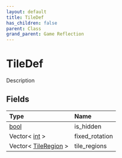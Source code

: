 ```yaml
---
layout: default
title: TileDef
has_children: false
parent: Class
grand_parent: Game Reflection
---
```

# TileDef
Description 

## Fields

| Type | Name |
|:-------------|:--------------|
| [bool](/docs/game-reflection/components/bool) | is_hidden |
| Vector< [int](/docs/game-reflection/enums/int) > | fixed_rotation |
| Vector< [TileRegion](/docs/game-reflection/classes/tile_region) > | tile_regions |

